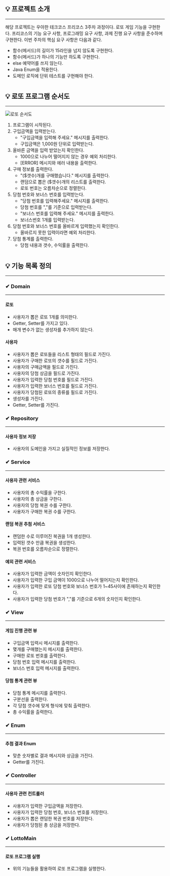 ## 💡 프로젝트 소개
- - -
해당 프로젝트는 우아한 테크코스 프리코스 3주차 과정이다.
로또 게임 기능을 구현한다. 프리코스의 기능 요구 사항, 프로그래밍  요구 사항, 과제 진행 요구 사항을 준수하며 구현한다.
이번 주차의 핵심 요구 사항은 다음과 같다.
- 함수(메서드)의 길이가 15라인을 넘지 않도록 구현한다.
- 함수(메서드)가 하나의 기능만 하도록 구현한다.
- else 예약어를 쓰지 않는다.
- Java Enum을 적용한다.
- 도메인 로직에 단위 테스트를 구현해야 한다.

#
#

## 💡 로또 프로그램 순서도

- - -
![로또 순서도](https://user-images.githubusercontent.com/51317476/201015671-2fdb0141-1538-44a1-b6f3-c558b6e8adac.png)

1. 프로그램이 시작된다.
2. 구입금액을 입력받는다.
    * "구입금액을 입력해 주세요." 메시지를 출력한다.
    * 구입금액은 1,000원 단위로 입력받는다.
3. 올바른 금액을 입력 받았는지 확인한다.
    * 1000으로 나누어 떨어지지 않는 경우 예외 처리한다.
    * [ERROR] 메시지와 에러 내용을 출력한다.
4. 구매 정보를 출력한다.
    * "($갯수)개를 구매했습니다." 메시지를 출력한다.
    * 랜덤으로 뽑은 ($갯수)개의 리스트를 출력한다.
    * 로또 번호는 오름차순으로 정렬한다.
5. 당첨 번호와 보너스 번호를 입력받는다.
    * "당첨 번호를 입력해주세요." 메시지를 출력한다.
    * 당첨 번호를 ","를 기준으로 입력받는다.
    * "보너스 번호를 입력해 주세요." 메시지를 출력한다.
    * 보너스번호 1개를 입력받는다.
6. 당첨 번호와 보너스 번호를 올바르게 입력했는지 확인한다.
    * 올바르지 못한 입력이라면 예외 처리한다.
7. 당첨 통계를 출력한다.
    * 당첨 내용과 갯수, 수익률을 출력한다.

#


## 💡 기능 목록 정의
- - -

### ✔ Domain
- - -

#### 로또
   * 사용자가 뽑은 로또 1개를 의미한다.
   * Getter, Setter를 가지고 있다.
   * 매개 변수가 없는 생성자를 추가하지 않는다.

#### 사용자
   * 사용자가 뽑은 로또들을 리스트 형태의 필드로 가진다.
   * 사용자가 구매한 로또의 갯수를 필드로 가진다.
   * 사용자의 구매금액을 필드로 가진다.
   * 사용자의 당첨 상금을 필드로 가진다.
   * 사용자가 입력한 당첨 번호를 필드로 가진다.
   * 사용자가 입력한 보너스 번호를 필드로 가진다.
   * 사용자가 당첨된 로또의 종류를 필드로 가진다.
   * 생성자를 가진다.
   * Getter, Setter를 가진다.



### ✔ Repository
- - -
#### 사용자 정보 저장
   * 사용자의 도메인을 가지고 실질적인 정보를 저장한다.


### ✔ Service
- - -
#### 사용자 관련 서비스
   * 사용자의 총 수익률을 구한다.
   * 사용자의 총 상금을 구한다.
   * 사용자의 당첨 복권 수를 구한다.
   * 사용자가 구매한 복권 수를 구한다.

#### 랜덤 복권 추첨 서비스
   * 랜덤한 수로 이루어진 복권을 1개 생성한다.
   * 입력된 갯수 만큼 복권을 생성한다.
   * 복권 번호를 오름차순으로 정렬한다.

#### 예외 관련 서비스
   * 사용자가 입력한 금액이 숫자인지 확인한다.
   * 사용자가 입력한 구입 금액이 1000으로 나누어 떨어지는지 확인한다.
   * 사용자가 입력한 로또 당첨 번호와 보너스 번호가 1~45사이에 존재하는지 확인한다.
   * 사용자가 입력한 당첨 번호가 ","를 기준으로 6개의 숫자인지 확인한다.

### ✔ View
- - -

#### 게임 진행 관련 뷰
   * 구입금액 입력시 메시지를 출력한다.
   * 몇개를 구매했는지 메시지를 출력한다.
   * 구매한 로또 번호를 출력한다.
   * 당첨 번호 입력 메시지를 출력한다.
   * 보너스 번호 입력 메시지를 출력한다.

#### 당첨 통계 관련 뷰
   * 당첨 통계 메시지를 출력한다.
   * 구분선을 출력한다.
   * 각 당첨 갯수에 맞게 형식에 맞춰 출력한다.
   * 총 수익률을 출력한다.


### ✔ Enum
- - -
#### 추첨 결과 Enum
   * 맞춘 숫자별로 결과 메시지와 상금을 가진다.
   * Getter를 가진다.

### ✔ Controller
- - -
#### 사용자 관련 컨트롤러
  * 사용자가 입력한 구입금액을 저장한다.
  * 사용자가 입력한 당첨 번호, 보너스 번호를 저장한다.
  * 사용자가 뽑은 랜덤한 복권 번호를 저장한다.
  * 사용자가 당첨된 총 상금을 저장한다.

### ✔ LottoMain
- - -
#### 로또 프로그램 실행
   * 위의 기능들을 활용하여 로또 프로그램을 실행한다.